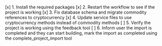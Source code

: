 [x] 1. Install the required packages
[x] 2. Restart the workflow to see if the project is working
[x] 3. Fix database schema and migrate commodity references to cryptocurrency
[x] 4. Update service files to use cryptocurrency methods instead of commodity methods
[ ] 5. Verify the project is working using the feedback tool
[ ] 6. Inform user the import is completed and they can start building, mark the import as completed using the complete_project_import tool